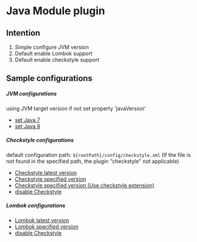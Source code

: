 # Java Module plugin

## Intention

1. Simple configure JVM version
1. Default enable Lombok support
1. Default enable checkstyle support

## Sample configurations
##### JVM configurations
using JVM target version if not set property 'javaVersion'

* [set Java 7](src/test/resources/javaVersion7.build.gradle)
* [set Java 8](src/test/resources/javaVersion8.build.gradle)

##### Checkstyle configurations

default configuration path: `${rootPath}/config/checkstyle.xml` (If the file is not found in the specified path, the plugin "checkstyle" not applicable)

* [Checkstyle latest version](src/test/resources/checkstyleLatestVersion.build.gradle)
* [Checkstyle specified version](src/test/resources/checkstyleSpecifiedVersion.build.gradle)
* [Checkstyle specified version (Use checkstyle extension)](src/test/resources/checkstyleSpecifiedVersionUsingPlugin.build.gradle)
* [disable Checkstyle](src/test/resources/checkstyleDisabled.build.gradle)

##### Lombok configurations
* [Lombok latest version](src/test/resources/lombokLatestVersion.build.gradle)
* [Lombok specified version](src/test/resources/lombokSpecifiedVersion.build.gradle)
* [disable Checkstyle](src/test/resources/lombokDisabled.build.gradle)

